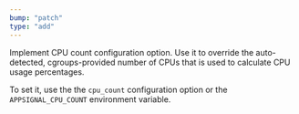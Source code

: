 ```yaml
---
bump: "patch"
type: "add"
---
```


Implement CPU count configuration option. Use it to override the auto-detected, cgroups-provided number of CPUs that is used to calculate CPU usage percentages.

To set it, use the the `cpu_count`
configuration option or the `APPSIGNAL_CPU_COUNT` environment variable.
